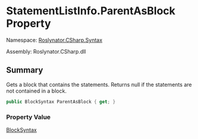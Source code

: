 # StatementListInfo\.ParentAsBlock Property

Namespace: [Roslynator.CSharp.Syntax](../../README.md)

Assembly: Roslynator\.CSharp\.dll

## Summary

Gets a block that contains the statements\. Returns null if the statements are not contained in a block\.

```csharp
public BlockSyntax ParentAsBlock { get; }
```

### Property Value

[BlockSyntax](https://docs.microsoft.com/en-us/dotnet/api/microsoft.codeanalysis.csharp.syntax.blocksyntax)


